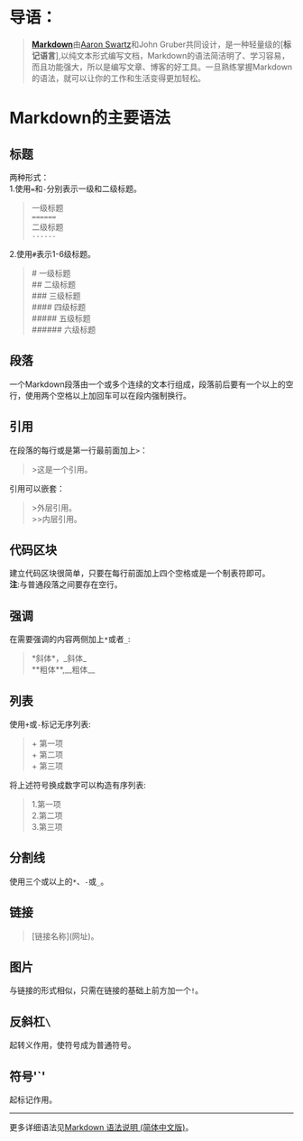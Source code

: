 # 导语：
>[**Markdown**](https://github.com/netassa/Markdown)由[Aaron Swartz](http://www.aaronsw.com)和John Gruber共同设计，是一种轻量级的[**标记语言**],以纯文本形式编写文档，Markdown的语法简洁明了、学习容易，而且功能强大，所以是编写文章、博客的好工具。一旦熟练掌握Markdown的语法，就可以让你的工作和生活变得更加轻松。
# Markdown的主要语法

## 标题
两种形式：  
1.使用`=`和`-`分别表示一级和二级标题。
> 一级标题  
> `======`  
> 二级标题  
> `------`  

2.使用`#`表示1-6级标题。
> \# 一级标题  
> \## 二级标题  
> \### 三级标题  
> \#### 四级标题  
> \##### 五级标题  
> \###### 六级标题
## 段落
一个Markdown段落由一个或多个连续的文本行组成，段落前后要有一个以上的空行，使用两个空格以上加回车可以在段内强制换行。
## 引用
在段落的每行或是第一行最前面加上`>`：
> \>这是一个引用。

引用可以嵌套：
> \>外层引用。  
> \>>内层引用。

## 代码区块
建立代码区块很简单，只要在每行前面加上四个空格或是一个制表符即可。  
**注**:与普通段落之间要存在空行。
## 强调
在需要强调的内容两侧加上`*`或者`_`:
> \*斜体*，\_斜体_  
> \*\*粗体**,\_\_粗体__

## 列表
使用`+`或`-`标记无序列表:
> \+ 第一项  
> \+ 第二项  
> \+ 第三项

将上述符号换成数字可以构造有序列表:
> 1.第一项  
> 2.第二项  
> 3.第三项

## 分割线
使用三个或以上的`*`、`-`或`_`。
## 链接
> \[链接名称\]\(网址\)。

## 图片
与链接的形式相似，只需在链接的基础上前方加一个`!`。
## 反斜杠`\`
起转义作用，使符号成为普通符号。
## 符号'`'
起标记作用。
***
更多详细语法见[Markdown 语法说明 (简体中文版)](http://wowubuntu.com/markdown)。